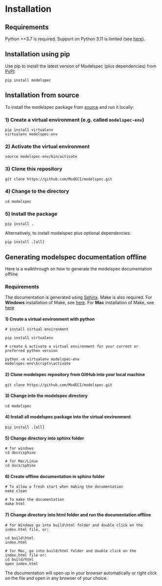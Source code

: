 # Installation

## Requirements

Python >=3.7 is required. Support on Python 3.11 is limited (see [here](https://github.com/ModECI/modelspec/issues/25)).

## Installation using pip

Use pip to install the latest version of Modelspec (plus dependencies) from [PyPI](https://pypi.org/project/modelspec):
```
pip install modelspec
```

## Installation from source
To install the modelspec package from [source](https://github.com/ModECI/modelspec) and run it locally:

### 1) Create a virtual environment (e.g. called `modelspec-env`)
```
pip install virtualenv
virtualenv modelspec-env
```

### 2) Activate the virtual environment
```
source modelspec-env/bin/activate
```

### 3) Clone this repository
```
git clone https://github.com/ModECI/modelspec.git
```

### 4) Change to the directory
```
cd modelspec
```

### 5) Install the package
```
pip install .
```

Alternatively, to install modelspec plus optional dependencies:

```
pip install .[all]
```

## Generating modelspec documentation offline

Here is a walkthrough on how to generate the modelspec documentation offline

### Requirements

The documentation is generated using [Sphinx](https://www.sphinx-doc.org). Make is also required. For **Windows** installation of Make, see [here](https://stackoverflow.com/questions/32127524/how-to-install-and-use-make-in-windows). For **Mac** installation of Make, see [here](https://formulae.brew.sh/formula/make)



#### 1) Create a virtual environment with python
```
# install virtual environment

pip install virtualenv

# create & activate a virtual environment for your current or preferred python version

python -m virtualenv modelspec-env
modelspec-env\Scripts\activate
```

#### 2) Clone modelspec repository from GitHub into your local machine
```
git clone https://github.com/ModECI/modelspec.git
```

#### 3) Change into the modelspec directory
```
cd modelspec
```

#### 4) Install all modelspec package into the virtual environment
```
pip install .[all]
```

#### 5) Change directory into sphinx folder
```
# for windows
cd docs\sphinx

# for Mac/Linux
cd docs/sphinx
```

#### 6) Create offline documentation in sphinx folder
```
# To allow a fresh start when making the documentation
make clean

# To make the documentation
make html
```

#### 7) Change directory into html folder and run the documentation offline
```
# for Windows go into build\html folder and double click on the index.html file, or:

cd build\html
index.html

# for Mac, go into build/html folder and double click on the index.html file or:
cd build/html
open index.html
```

The documentation will open up in your browser automatically or right click on the file and open in any browser of your choice.

